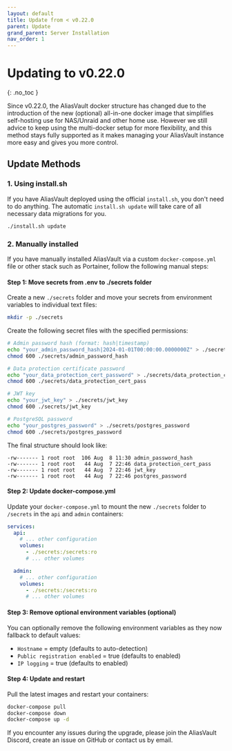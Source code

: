 ```yaml
---
layout: default
title: Update from < v0.22.0
parent: Update
grand_parent: Server Installation
nav_order: 1
---
```


# Updating to v0.22.0
{: .no_toc }

Since v0.22.0, the AliasVault docker structure has changed due to the introduction of the new (optional) all-in-one docker image that simplifies self-hosting use for NAS/Unraid and other home use. However we still advice to keep using the multi-docker setup for more flexibility, and this method stays fully supported as it makes managing your AliasVault instance more easy and gives you more control.

## Update Methods

### 1. Using install.sh

If you have AliasVault deployed using the official `install.sh`, you don't need to do anything. The automatic `install.sh update` will take care of all necessary data migrations for you.

```bash
./install.sh update
```

### 2. Manually installed

If you have manually installed AliasVault via a custom `docker-compose.yml` file or other stack such as Portainer, follow the following manual steps:

#### Step 1: Move secrets from .env to ./secrets folder

Create a new `./secrets` folder and move your secrets from environment variables to individual text files:

```bash
mkdir -p ./secrets
```

Create the following secret files with the specified permissions:

```bash
# Admin password hash (format: hash|timestamp)
echo "your_admin_password_hash|2024-01-01T00:00:00.0000000Z" > ./secrets/admin_password_hash
chmod 600 ./secrets/admin_password_hash

# Data protection certificate password
echo "your_data_protection_cert_password" > ./secrets/data_protection_cert_pass
chmod 600 ./secrets/data_protection_cert_pass

# JWT key
echo "your_jwt_key" > ./secrets/jwt_key
chmod 600 ./secrets/jwt_key

# PostgreSQL password
echo "your_postgres_password" > ./secrets/postgres_password
chmod 600 ./secrets/postgres_password
```

The final structure should look like:
```
-rw------- 1 root root  106 Aug  8 11:30 admin_password_hash
-rw------- 1 root root   44 Aug  7 22:46 data_protection_cert_pass
-rw------- 1 root root   44 Aug  7 22:46 jwt_key
-rw------- 1 root root   44 Aug  7 22:46 postgres_password
```

#### Step 2: Update docker-compose.yml

Update your `docker-compose.yml` to mount the new `./secrets` folder to `/secrets` in the `api` and `admin` containers:

```yaml
services:
  api:
    # ... other configuration
    volumes:
      - ./secrets:/secrets:ro
      # ... other volumes

  admin:
    # ... other configuration
    volumes:
      - ./secrets:/secrets:ro
      # ... other volumes
```

#### Step 3: Remove optional environment variables (optional)

You can optionally remove the following environment variables as they now fallback to default values:

- `Hostname` = empty (defaults to auto-detection)
- `Public registration enabled` = true (defaults to enabled)
- `IP logging` = true (defaults to enabled)

#### Step 4: Update and restart

Pull the latest images and restart your containers:

```bash
docker-compose pull
docker-compose down
docker-compose up -d
```

If you encounter any issues during the upgrade, please join the AliasVault Discord, create an issue on GitHub or contact us by email.
